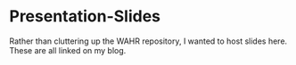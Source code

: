 # Presentation-Slides

Rather than cluttering up the WAHR repository, I wanted to host slides here. These are all linked on my blog.
